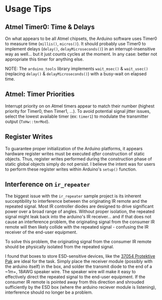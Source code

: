 [ProtektivePak]: <http://protektivepak.descoindustries.com/ProtektivePakCatalog/PPKimpregnated/CircuitBoardShippers/37054/#.VZ9BOfm9gu8>

# Usage Tips

## Atmel Timer0: Time & Delays

On what appears to be all Atmel chipsets, the Arduino software uses Timer0 to measure time (`millis()`, `micros()`).  It should probably use Timer0 to implement delays (`delay()`, `delayMicroseconds()`) in an interrupt-insensitive way as well... but it just counts cycles at the moment.  In any case: better not appropriate this timer for anything else.

NOTE: The `arduino_tools` library implements `wait_msec()` & `wait_usec()` (replacing `delay()` & `delayMicroseconds()`) with a busy-wait on elapsed time.

## Atmel: Timer Priorities

Interrupt priority on on Atmel timers appear to match their number (highest priority for Timer0, then Timer1, ...).  To avoid potential signal jitter issues, select the lowest available timer (ex: `timer1`) to modulate the transmitter output (`TxHw::tmrMod`).

## Register Writes

To guarantee proper initialization of the Arduino platforms, it appears hardware register writes must be executed *after* construction of static objects.  Thus, register writes performed during the construction phase of static global objects simply do not persist.  I believe the intent was for users to perform these register writes within Arduino's `setup()` function.

## Interference on `ir_repeater`

The biggest issue with the `ir_repeater` sample project is its inherent succeptibility to interference between the originating IR remote and the repeated signal.  Most IR controller diodes are designed to drive significant power over a broad range of angles.  Without proper isolation, the repeated signal might leak back into the arduino's IR receiver... and if that does not cause an interference problem, the originating signal from the consumer IR remote will then likely collide with the repeated signal - confusing the IR receiver of the end-user equipment.

To solve this problem, the originating signal from the consumer IR remote should be physically isolated from the repeated signal.

I found that boxes to store ESD-sensitive devices, like the [37054 Protektive Pak][ProtektivePak] are ideal for the task.  Simply place the receiver module (possibly with the arduino itself) in the box, and solder the transmit diode to the end of a ~1m+, 18AWG speaker wire.  The speaker wire will make it easy to effectively direct the repeated signal to the end-user equipment.  If the consumer IR remote is pointed away from this direction and shrouded sufficiently by the ESD box (where the arduino reciever module is listening), interference should no longer be a problem.

